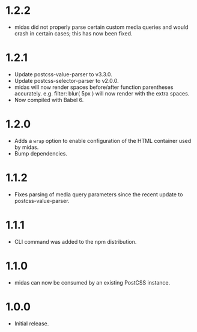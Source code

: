 # 1.2.2

* midas did not properly parse certain custom media queries and would crash
  in certain cases; this has now been fixed.

# 1.2.1

* Update postcss-value-parser to v3.3.0.
* Update postcss-selector-parser to v2.0.0.
* midas will now render spaces before/after function parentheses accurately.
  e.g. filter: blur( 5px ) will now render with the extra spaces.
* Now compiled with Babel 6.

# 1.2.0

* Adds a `wrap` option to enable configuration of the HTML container used
  by midas.
* Bump dependencies.

# 1.1.2

* Fixes parsing of media query parameters since the recent update to
  postcss-value-parser.

# 1.1.1

* CLI command was added to the npm distribution.

# 1.1.0

* midas can now be consumed by an existing PostCSS instance.

# 1.0.0

* Initial release.
